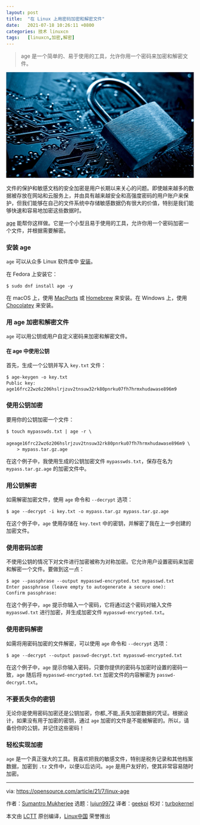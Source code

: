 ```yaml
---
layout: post
title:	"在 Linux 上用密码加密和解密文件"
date:	2021-07-18 10:26:11 +0800 
categories:	技术 linuxcn 
tags:	[linuxcn,加密,解密]
---
```




> 
> age 是一个简单的、易于使用的工具，允许你用一个密码来加密和解密文件。
> 
> 
> 


![](/Asserts/Images/album/202107/18/102604m808ppq4ddd8w910.jpg "Scissors cutting open access to files")


文件的保护和敏感文档的安全加密是用户长期以来关心的问题。即使越来越多的数据被存放在网站和云服务上，并由具有越来越安全和高强度密码的用户账户来保护，但我们能够在自己的文件系统中存储敏感数据仍有很大的价值，特别是我们能够快速和容易地加密这些数据时。


[age](https://github.com/FiloSottile/age) 能帮你这样做。它是一个小型且易于使用的工具，允许你用一个密码加密一个文件，并根据需要解密。


### 安装 age


`age` 可以从众多 Linux 软件库中 [安装](https://github.com/FiloSottile/age#installation)。


在 Fedora 上安装它：



```
$ sudo dnf install age -y

```

在 macOS 上，使用 [MacPorts](https://opensource.com/article/20/11/macports) 或 [Homebrew](https://opensource.com/article/20/6/homebrew-mac) 来安装。在 Windows 上，使用 [Chocolatey](https://opensource.com/article/20/3/chocolatey) 来安装。


### 用 age 加密和解密文件


`age` 可以用公钥或用户自定义密码来加密和解密文件。


#### 在 age 中使用公钥


首先，生成一个公钥并写入 `key.txt` 文件：



```
$ age-keygen -o key.txt
Public key: age16frc22wz6z206hslrjzuv2tnsuw32rk80pnrku07fh7hrmxhudawase896m9

```

### 使用公钥加密


要用你的公钥加密一个文件：



```
$ touch mypasswds.txt | age -r \
    ageage16frc22wz6z206hslrjzuv2tnsuw32rk80pnrku07fh7hrmxhudawase896m9 \
    > mypass.tar.gz.age

```

在这个例子中，我使用生成的公钥加密文件 `mypasswds.txt`，保存在名为 `mypass.tar.gz.age` 的加密文件中。


### 用公钥解密


如需解密加密文件，使用 `age` 命令和 `--decrypt` 选项：



```
$ age --decrypt -i key.txt -o mypass.tar.gz mypass.tar.gz.age

```

在这个例子中，`age` 使用存储在 `key.text` 中的密钥，并解密了我在上一步创建的加密文件。


### 使用密码加密


不使用公钥的情况下对文件进行加密被称为对称加密。它允许用户设置密码来加密和解密一个文件。要做到这一点：



```
$ age --passphrase --output mypasswd-encrypted.txt mypasswd.txt
Enter passphrase (leave empty to autogenerate a secure one): 
Confirm passphrase:

```

在这个例子中，`age` 提示你输入一个密码，它将通过这个密码对输入文件 `mypasswd.txt` 进行加密，并生成加密文件 `mypasswd-encrypted.txt`。


### 使用密码解密


如需将用密码加密的文件解密，可以使用 `age` 命令和 `--decrypt` 选项：



```
$ age --decrypt --output passwd-decrypt.txt mypasswd-encrypted.txt

```

在这个例子中，`age` 提示你输入密码，只要你提供的密码与加密时设置的密码一致，`age` 随后将 `mypasswd-encrypted.txt` 加密文件的内容解密为 `passwd-decrypt.txt`。


### 不要丢失你的密钥


无论你是使用密码加密还是公钥加密，你都\_不能\_丢失加密数据的凭证。根据设计，如果没有用于加密的密钥，通过 `age` 加密的文件是不能被解密的。所以，请备份你的公钥，并记住这些密码！


### 轻松实现加密


`age` 是一个真正强大的工具。我喜欢把我的敏感文件，特别是税务记录和其他档案数据，加密到 `.tz` 文件中，以便以后访问。`age` 是用户友好的，使其非常容易随时加密。




---


via: <https://opensource.com/article/21/7/linux-age>


作者：[Sumantro Mukherjee](https://opensource.com/users/sumantro) 选题：[lujun9972](https://github.com/lujun9972) 译者：[geekpi](https://github.com/geekpi) 校对：[turbokernel](https://github.com/turbokernel)


本文由 [LCTT](https://github.com/LCTT/TranslateProject) 原创编译，[Linux中国](https://linux.cn/) 荣誉推出
